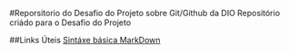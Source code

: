 #Reporsitorio do Desafio do Projeto sobre Git/Github da DIO
Repositório criádo para o Desafio do Projeto


##Links Úteis
[Sintáxe básica MarkDown](https://www.markdownguide.org/getting-started/)

